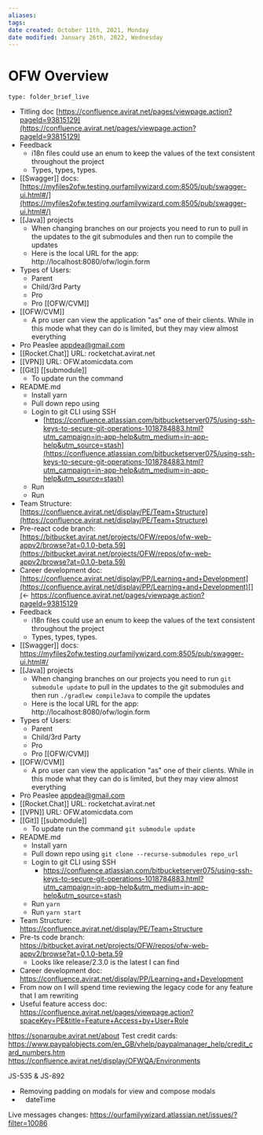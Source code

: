 ```yaml
---
aliases: 
tags: 
date created: October 11th, 2021, Monday
date modified: January 26th, 2022, Wednesday
---
```


# OFW Overview

```ccard
type: folder_brief_live
```
 
- Titling doc [https://confluence.avirat.net/pages/viewpage.action?pageId=93815129](https://confluence.avirat.net/pages/viewpage.action?pageId=93815129)
- Feedback
	- i18n files could use an enum to keep the values of the text consistent throughout the project
	- Types, types, types.
- [[Swagger]] docs: [https://myfiles2ofw.testing.ourfamilywizard.com:8505/pub/swagger-ui.html#/](https://myfiles2ofw.testing.ourfamilywizard.com:8505/pub/swagger-ui.html#/)
- [[Java]] projects
	- When changing branches on our projects you need to run to pull in the updates to the git submodules and then run to compile the updates
	- Here is the local URL for the app: http://localhost:8080/ofw/login.form
- Types of Users:
	- Parent
	- Child/3rd Party
	- Pro
	- Pro [[OFW/CVM]]
- [[OFW/CVM]]
	- A pro user can view the application "as" one of their clients. While in this mode what they can do is limited, but they may view almost everything
- Pro Peaslee appdea@gmail.com
- [[Rocket.Chat]] URL: rocketchat.avirat.net
- [[VPN]] URL: OFW.atomicdata.com
- [[Git]] [[submodule]]
	- To update run the command
- README.md
	- Install yarn
	- Pull down repo using
	- Login to git CLI using SSH
		- [https://confluence.atlassian.com/bitbucketserver075/using-ssh-keys-to-secure-git-operations-1018784883.html?utm_campaign=in-app-help&utm_medium=in-app-help&utm_source=stash](https://confluence.atlassian.com/bitbucketserver075/using-ssh-keys-to-secure-git-operations-1018784883.html?utm_campaign=in-app-help&utm_medium=in-app-help&utm_source=stash)
	- Run
	- Run
- Team Structure: [https://confluence.avirat.net/display/PE/Team+Structure](https://confluence.avirat.net/display/PE/Team+Structure)
- Pre-react code branch: [https://bitbucket.avirat.net/projects/OFW/repos/ofw-web-appv2/browse?at=0.1.0-beta.59](https://bitbucket.avirat.net/projects/OFW/repos/ofw-web-appv2/browse?at=0.1.0-beta.59)
- Career development doc: [https://confluence.avirat.net/display/PP/Learning+and+Development](https://confluence.avirat.net/display/PP/Learning+and+Development)[](<- https://confluence.avirat.net/pages/viewpage.action?pageId=93815129
- Feedback
	- i18n files could use an enum to keep the values of the text consistent throughout the project
	- Types, types, types.
- [[Swagger]] docs: https://myfiles2ofw.testing.ourfamilywizard.com:8505/pub/swagger-ui.html#/
- [[Java]] projects
	- When changing branches on our projects you need to run `git submodule update` to pull in the updates to the git submodules and then run `./gradlew compileJava` to compile the updates
	- Here is the local URL for the app: http://localhost:8080/ofw/login.form
- Types of Users:
	- Parent
	- Child/3rd Party
	- Pro
	- Pro [[OFW/CVM]]
- [[OFW/CVM]]
	- A pro user can view the application "as" one of their clients. While in this mode what they can do is limited, but they may view almost everything
- Pro Peaslee appdea@gmail.com
- [[Rocket.Chat]] URL: rocketchat.avirat.net
- [[VPN]] URL: OFW.atomicdata.com
- [[Git]] [[submodule]]
	- To update run the command `git submodule update`
- README.md
	- Install yarn
	- Pull down repo using `git clone --recurse-submodules repo_url`
	- Login to git CLI using SSH
		- https://confluence.atlassian.com/bitbucketserver075/using-ssh-keys-to-secure-git-operations-1018784883.html?utm_campaign=in-app-help&utm_medium=in-app-help&utm_source=stash
	- Run `yarn`
	- Run `yarn start`
- Team Structure: https://confluence.avirat.net/display/PE/Team+Structure
- Pre-ts code branch: https://bitbucket.avirat.net/projects/OFW/repos/ofw-web-appv2/browse?at=0.1.0-beta.59
	- Looks like release/2.3.0 is the latest I can find
- Career development doc: https://confluence.avirat.net/display/PP/Learning+and+Development
- From now on I will spend time reviewing the legacy code for any feature that I am rewriting
- Useful feature access doc: https://confluence.avirat.net/pages/viewpage.action?spaceKey=PE&title=Feature+Access+by+User+Role

https://sonarqube.avirat.net/about
Test credit cards: https://www.paypalobjects.com/en_GB/vhelp/paypalmanager_help/credit_card_numbers.htm
https://confluence.avirat.net/display/OFWQA/Environments

JS-535 & JS-892

- Removing padding on modals for view and compose modals
-    dateTime

Live messages changes: https://ourfamilywizard.atlassian.net/issues/?filter=10086